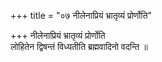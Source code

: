 +++
title = "०७ नीलेनाप्रियं भ्रातृव्यं प्रोर्णोति"

+++
नीलेनाप्रियं भ्रातृव्यं प्रोर्णोति  
लोहितेन द्विषन्तं विध्यतीति ब्रह्मवादिनो वदन्ति ॥